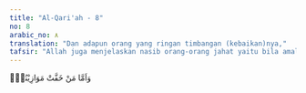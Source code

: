 ```yaml
---
title: "Al-Qari'ah - 8"
no: 8
arabic_no: ٨
translation: "Dan adapun orang yang ringan timbangan (kebaikan)nya,"
tafsir: "Allah juga menjelaskan nasib orang-orang jahat yaitu bila amal orang-orang jahat itu ditimbang dan timbangannya itu ringan karena banyak mengerjakan kejahatan dan sedikit mengerjakan kebajikan di dunia maka mereka akan ditempatkan dalam neraka Hawiyah tempat penyiksaan orang-orang jahat, tempat hidup sengsara; suatu tempat yang mereka dijerumuskan ke dalamnya."
---
```

وَاَمَّا مَنْ خَفَّتْ مَوَازِيْنُهٗۙ